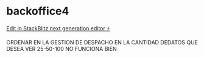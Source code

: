 # backoffice4

[Edit in StackBlitz next generation editor ⚡️](https://stackblitz.com/~/github.com/pubnicaragua/backoffice4)

ORDENAR EN LA GESTION DE DESPACHO
EN LA CANTIDAD DEDATOS QUE DESEA VER 25-50-100 NO FUNCIONA BIEN
